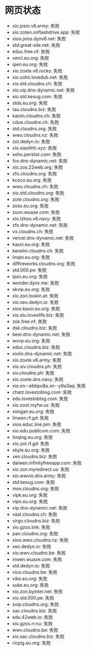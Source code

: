 # 网页状态
- xio.jxsio.v6.army: 失败
- xio.zoten.onflashdrive.app: 失败
- xioo.jxios.dynv6.net: 失败
- std.great-site.net: 失败
- educ.free.nf: 失败
- vercl.eu.org: 失败
- ipen.eu.org: 失败
- xio.zoxte.v6.rocks: 失败
- xio.soho.lovedub.net: 失败
- xio.std.cloudns.ch: 失败
- xio.vip.dns-dynamic.net: 失败
- xio.std.kesug.com: 失败
- stds.eu.org: 失败
- tau.cloudns.biz: 失败
- kaixin.cloudns.ch: 失败
- cdue.cloudns.ch: 失败
- std.cloudns.org: 失败
- wwo.cloudns.nz: 失败
- zot.dedyn.io: 失败
- xio.xiaohhh.xyz: 失败
- soho.perslist.com: 失败
- fox.dns-dynamic.net: 失败
- xio.zos.22web.org: 失败
- zfo.cloudns.org: 失败
- kcoco.eu.org: 失败
- wwo.cloudns.ch: 失败
- xio.std.cloudns.org: 失败
- zote.cloudns.org: 失败
- zosx.eu.org: 失败
- zoon.wuaze.com: 失败
- xio.lzhoo.v6.navy: 失败
- zfo.dns-dynamic.net: 失败
- vx.cloudns.ch: 失败
- vercel.dns-dynamic.net: 失败
- kaxoi.eu.org: 失败
- kenelm.cloudns.ch: 失败
- linqin.eu.org: 失败
- diffireworks.cloudns.org: 失败
- std.000.pe: 失败
- ipzo.eu.org: 失败
- wonder.dynx.me: 失败
- skvip.eu.org: 失败
- xio.zon.lookin.at: 失败
- xio.xeo.dedyn.io: 失败
- xioo.kaxoi.eu.org: 失败
- xio.stu.loveslife.biz: 失败
- zok.free.nf: 失败
- dsk.cloudns.biz: 失败
- beer.dns-dynamic.net: 失败
- wvvp.eu.org: 失败
- educ.cloudns.biz: 失败
- xiolin.dns-dynamic.net: 失败
- xio.zoxte.v6.army: 失败
- xio.siv.cloudns.ph: 失败
- siv.cloudns.ph: 失败
- xio.zoxte.dns.navy: 失败
- xio.xn--ebbpo8a.xn--y9a3aq: 失败
- chatz.lovestoblog.com: 失败
- edu.lovestoblog.com: 失败
- xio.zoot.myfw.us: 失败
- xongan.eu.org: 失败
- linwen.rf.gd: 失败
- xioo.educ.line.pm: 失败
- xio.edu.publicvm.com: 失败
- linqing.eu.org: 失败
- xio.zot.rf.gd: 失败
- skyle.eu.org: 失败
- ven.cloudns.biz: 失败
- daiwen.infinityfreeapp.com: 失败
- xio.zon.myredirect.us: 失败
- xio.wwvio.dns.army: 失败
- std.kesug.com: 失败
- mov.cloudns.org: 失败
- vipk.eu.org: 失败
- vipn.eu.org: 失败
- vip.dns-dynamic.net: 失败
- vast.cloudns.ch: 失败
- virgo.cloudns.biz: 失败
- xio.gzos.link: 失败
- pan.cloudns.org: 失败
- xioo.wwo.cloudns.nz: 失败
- xeo.dedyn.io: 失败
- xio.wwv.cloudns.be: 失败
- inwen.wuaze.com: 失败
- std.dedyn.io: 失败
- vice.cloudns.be: 失败
- viko.eu.org: 失败
- suke.eu.org: 失败
- xio.zon.byinter.net: 失败
- xio.std.000.pe: 失败
- svip.cloudns.org: 失败
- sac.cloudns.biz: 失败
- edu.42web.io: 失败
- xio.gzos.rr.nu: 失败
- wwv.cloudns.be: 失败
- xio.sac.cloudns.biz: 失败
- ricpig.eu.org: 失败
